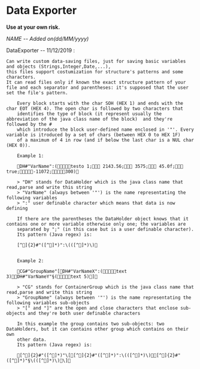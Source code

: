 # Data Exporter

**Use at your own risk.**

*NAME         --   Added on(dd/MM/yyyy)*

DataExporter  --   11/12/2019 :

    Can write custom data-saving files, just for saving basic variables and objects (Strings,Integer,Date,...),
    this files support costumization for structure's patterns and some characters.
    It can read files only if known the exact structure pattern of your file and each separator and parentheses: it's supposed that the user set the file's pattern.
		
		Every block starts with the char SOH (HEX 1) and ends with the char EOT (HEX 4). The open char is followed by two characters that 
		identifies the type of block (it represent usually the abbreviation of the java class name of the block)  and they're followed by the #
		which introduce the block user-defined name enclosed in '"'. Every variable is itroduced by a set of chars (between HEX 0 to HEX 1F) 
		of a maximum of 4 in row (and if below the last char is a NUL char (HEX 0)). 
		
		Example 1:
		
		DH#"VarName":(testo 1; 2143.56; 3575; 45.0f; true;-11072;300)
		
		> "DH" stands for DataHolder which is the java class name that read,parse and write this string
		> "VarName" (always between '"') is the name representating the following variables
		> ":" user definable character which means that data is now defining 
		
		If there are the parentheses the DataHolder object knows that it contains one or more variable otherwise only one; the variables are
		separated by ";" (in this case but is a user definable character).
		Its pattern (Java regex) is:
		
		[^]{2}#"([^]*)":\(([^]*)\)
			
		
		Example 2:
		
		CG#"GroupName"[DH#"VarNameX":(text 3)DH#"VarNameY"§(text 5)]
		
		> "CG" stands for ContainerGroup which is the java class name that read,parse and write this string
		> "GroupName" (always between '"') is the name representating the following variables sub-objects
		> "[" and "]" are the open and close characters that enclose sub-objects and they're both user definable characters
		
		In this example the group contains two sub-objects: two DataHolders, but it can contains other group which contains on their own 
		other data.
		Its pattern (Java regex) is:
		
		[^]{2}#"([^]*)"\[[^]{2}#"([^]*)":\(([^]*)\)[^]{2}#"([^]*)"§\(([^]*)\)\]
